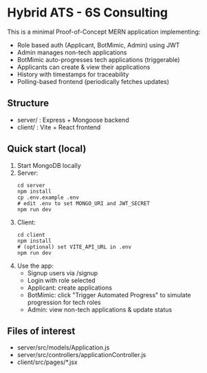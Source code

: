 # Hybrid ATS - 6S Consulting

This is a minimal Proof-of-Concept MERN application implementing:
- Role based auth (Applicant, BotMimic, Admin) using JWT
- Admin manages non-tech applications
- BotMimic auto-progresses tech applications (triggerable)
- Applicants can create & view their applications
- History with timestamps for traceability
- Polling-based frontend (periodically fetches updates)

## Structure
- server/ : Express + Mongoose backend
- client/ : Vite + React frontend

## Quick start (local)

1. Start MongoDB locally
2. Server:
   ```
   cd server
   npm install
   cp .env.example .env
   # edit .env to set MONGO_URI and JWT_SECRET
   npm run dev
   ```
3. Client:
   ```
   cd client
   npm install
   # (optional) set VITE_API_URL in .env
   npm run dev
   ```
4. Use the app:
   - Signup users via /signup
   - Login with role selected
   - Applicant: create applications
   - BotMimic: click "Trigger Automated Progress" to simulate progression for tech roles
   - Admin: view non-tech applications & update status

## Files of interest
- server/src/models/Application.js
- server/src/controllers/applicationController.js
- client/src/pages/*.jsx

